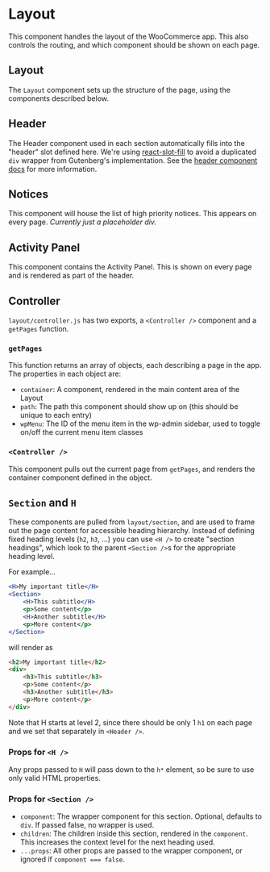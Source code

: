 Layout
======

This component handles the layout of the WooCommerce app. This also controls the routing, and which component should be shown on each page.

## Layout

The `Layout` component sets up the structure of the page, using the components described below.

## Header

The Header component used in each section automatically fills into the "header" slot defined here. We're using [react-slot-fill](https://github.com/camwest/react-slot-fill) to avoid a duplicated `div` wrapper from Gutenberg's implementation. See the [header component docs](../layout/header) for more information.

## Notices

This component will house the list of high priority notices. This appears on every page. _Currently just a placeholder div._

## Activity Panel

This component contains the Activity Panel. This is shown on every page and is rendered as part of the header.

## Controller

`layout/controller.js` has two exports, a `<Controller />` component and a `getPages` function.

### `getPages`

This function returns an array of objects, each describing a page in the app. The properties in each object are:

- `container`: A component, rendered in the main content area of the Layout
- `path`: The path this component should show up on (this should be unique to each entry)
- `wpMenu`: The ID of the menu item in the  wp-admin sidebar, used to toggle on/off the current menu item classes

### `<Controller />`

This component pulls out the current page from `getPages`, and renders the container component defined in the object.

## `Section` and `H`

These components are pulled from `layout/section`, and are used to frame out the page content for accessible heading hierarchy. Instead of defining fixed heading levels (`h2`, `h3`, …) you can use `<H />` to create "section headings", which look to the parent `<Section />`s for the appropriate heading level.

For example…

```jsx
<H>My important title</H>
<Section>
	<H>This subtitle</H>
	<p>Some content</p>
	<H>Another subtitle</H>
	<p>More content</p>
</Section>
```

will render as

```html
<h2>My important title</h2>
<div>
	<h3>This subtitle</h3>
	<p>Some content</p>
	<h3>Another subtitle</h3>
	<p>More content</p>
</div>
```

Note that H starts at level 2, since there should be only 1 `h1` on each page and we set that separately in `<Header />`.

### Props for `<H />`

Any props passed to `H` will pass down to the `h*` element, so be sure to use only valid HTML properties.

### Props for `<Section />`

- `component`: The wrapper component for this section. Optional, defaults to `div`. If passed false, no wrapper is used.
- `children`: The children inside this section, rendered in the `component`. This increases the context level for the next heading used.
- `...props`: All other props are passed to the wrapper component, or ignored if `component === false`.
